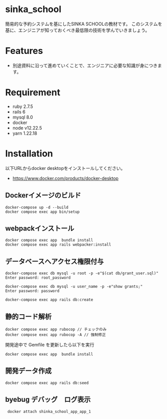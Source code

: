 # sinka_school

簡易的な予約システムを基にしたSINKA SCHOOLの教材です。
このシステムを基に、エンジニアが知っておくべき最低限の技術を学んでいきましょう。
# Features
* 別途資料に沿って進めていくことで、エンジニアに必要な知識が身につきます。
# Requirement

* ruby 2.7.5
* rails 6
* mysql 8.0
* docker
* node v12.22.5
* yarn 1.22.18
# Installation

以下URLからdocker desktopをインストールしてください。

* https://www.docker.com/products/docker-desktop


## Dockerイメージのビルド
```
docker-compose up -d --build
docker compose exec app bin/setup
```
## webpackインストール

```
docker compose exec app  bundle install
docker compose exec app rails webpacker:install
```

## データベースへアクセス権限付与

```
docker-compose exec db mysql -u root -p -e"$(cat db/grant_user.sql)"
Enter password: root_password

docker-compose exec db mysql -u user_name -p -e"show grants;"
Enter password: password

docker-compose exec app rails db:create
```
## 静的コード解析

```
docker compose exec app rubocop // チェックのみ
docker compose exec app rubocop -A // 強制修正
```
開発途中で Gemfile を更新したら以下を実行

```
docker compose exec app  bundle install
```
## 開発データ作成

```
docker compose exec app rails db:seed
```
## byebug デバッグ　ログ表示

```
 docker attach shinka_school_app_app_1
```
